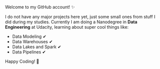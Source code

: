 Welcome to my GitHub account! ✨

I do not have any major projects here yet, just some small ones from stuff I did during my studies.
Currently I am doing a Nanodegree in **Data Engineering** at Udacity, learning about super cool things like:
- Data Modeling ✔︎
- Data Warehouses ✔︎
- Data Lakes and Spark ✔︎
- Data Pipelines ✔︎

Happy Coding! 🚀

<!--

### Hi there 👋

**BabsBerlin/BabsBerlin** is a ✨ _special_ ✨ repository because its `README.md` (this file) appears on your GitHub profile.

Here are some ideas to get you started:

- 🔭 I’m currently working on ...
- 🌱 I’m currently learning ...
- 👯 I’m looking to collaborate on ...
- 🤔 I’m looking for help with ...
- 💬 Ask me about ...
- 📫 How to reach me: ...
- 😄 Pronouns: ...
- ⚡ Fun fact: ...
-->
